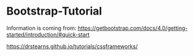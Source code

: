 # Bootstrap-Tutorial
 
 Information is coming from: 
 https://getbootstrap.com/docs/4.0/getting-started/introduction/#quick-start
 
 https://drstearns.github.io/tutorials/cssframeworks/
